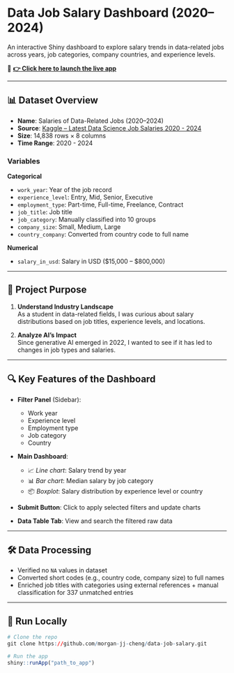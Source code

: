 # Data Job Salary Dashboard (2020–2024)

An interactive Shiny dashboard to explore salary trends in data-related jobs across years, job categories, company countries, and experience levels.

🔗 **[👉 Click here to launch the live app](https://morgan-jj-cheng.shinyapps.io/Salaries-of-Data-Related-Jobs/)**

---

## 📊 Dataset Overview

- **Name**: Salaries of Data-Related Jobs (2020–2024)  
- **Source**: [Kaggle – Latest Data Science Job Salaries 2020 - 2024](https://www.kaggle.com/)  
- **Size**: 14,838 rows × 8 columns  
- **Time Range**: 2020 - 2024

### Variables

**Categorical**
- `work_year`: Year of the job record
- `experience_level`: Entry, Mid, Senior, Executive
- `employment_type`: Part-time, Full-time, Freelance, Contract
- `job_title`: Job title
- `job_category`: Manually classified into 10 groups
- `company_size`: Small, Medium, Large
- `country_company`: Converted from country code to full name

**Numerical**
- `salary_in_usd`: Salary in USD ($15,000 – $800,000)

---

## 🎯 Project Purpose

1. **Understand Industry Landscape**  
   As a student in data-related fields, I was curious about salary distributions based on job titles, experience levels, and locations.

2. **Analyze AI’s Impact**  
   Since generative AI emerged in 2022, I wanted to see if it has led to changes in job types and salaries.

---

## 🔍 Key Features of the Dashboard

- **Filter Panel** (Sidebar):
  - Work year
  - Experience level
  - Employment type
  - Job category
  - Country

- **Main Dashboard**:
  - 📈 *Line chart*: Salary trend by year
  - 📊 *Bar chart*: Median salary by job category
  - 📦 *Boxplot*: Salary distribution by experience level or country

- **Submit Button**: Click to apply selected filters and update charts  
- **Data Table Tab**: View and search the filtered raw data

---

## 🛠️ Data Processing

- Verified no `NA` values in dataset
- Converted short codes (e.g., country code, company size) to full names
- Enriched job titles with categories using external references + manual classification for 337 unmatched entries

---

## 🚀 Run Locally

```r
# Clone the repo
git clone https://github.com/morgan-jj-cheng/data-job-salary.git

# Run the app
shiny::runApp("path_to_app")
